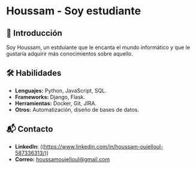 # Houssam - Soy estudiante
## 🌟 Introducción
Soy Houssam, un estduiante que le encanta el mundo informático y que le gustaría adquirir más conocimientos sobre aquello.
## 🛠️ Habilidades
- **Lenguajes:** Python, JavaScript, SQL.
- **Frameworks:** Django, Flask.
- **Herramientas:** Docker, Git, JIRA.
- **Otros:** Automatización, diseño de bases de datos.


## 📬 Contacto
- **LinkedIn:** ((https://www.linkedin.com/in/houssam-oujelloul-587336313/))
- **Correo:** houssamoujelloul@gmail.com

